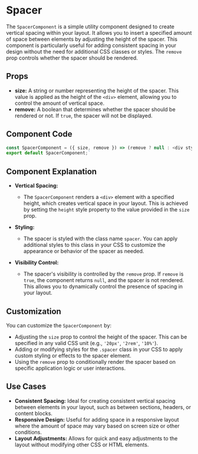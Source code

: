 
# Spacer

The `SpacerComponent` is a simple utility component designed to create vertical spacing within your layout. It allows you to insert a specified amount of space between elements by adjusting the height of the spacer. This component is particularly useful for adding consistent spacing in your design without the need for additional CSS classes or styles. The `remove` prop controls whether the spacer should be rendered.

## Props

-   **size:** A string or number representing the height of the spacer. This value is applied as the height of the `<div>` element, allowing you to control the amount of vertical space.
-   **remove:** A boolean that determines whether the spacer should be rendered or not. If `true`, the spacer will not be displayed.

## Component Code
```js title="src/components/availableComponents/SpacerComponent.js"
const SpacerComponent = ({ size, remove }) => (remove ? null : <div style={{ height: size }} className="spacer" />);
export default SpacerComponent;` 
```
## Component Explanation

-   **Vertical Spacing:**
    
    -   The `SpacerComponent` renders a `<div>` element with a specified height, which creates vertical space in your layout. This is achieved by setting the `height` style property to the value provided in the `size` prop.
-   **Styling:**
    
    -   The spacer is styled with the class name `spacer`. You can apply additional styles to this class in your CSS to customize the appearance or behavior of the spacer as needed.
-   **Visibility Control:**
    
    -   The spacer's visibility is controlled by the `remove` prop. If `remove` is `true`, the component returns `null`, and the spacer is not rendered. This allows you to dynamically control the presence of spacing in your layout.

## Customization

You can customize the `SpacerComponent` by:

-   Adjusting the `size` prop to control the height of the spacer. This can be specified in any valid CSS unit (e.g., `'20px'`, `'2rem'`, `'10%'`).
-   Adding or modifying styles for the `.spacer` class in your CSS to apply custom styling or effects to the spacer element.
-   Using the `remove` prop to conditionally render the spacer based on specific application logic or user interactions.

## Use Cases

-   **Consistent Spacing:** Ideal for creating consistent vertical spacing between elements in your layout, such as between sections, headers, or content blocks.
-   **Responsive Design:** Useful for adding space in a responsive layout where the amount of space may vary based on screen size or other conditions.
-   **Layout Adjustments:** Allows for quick and easy adjustments to the layout without modifying other CSS or HTML elements.